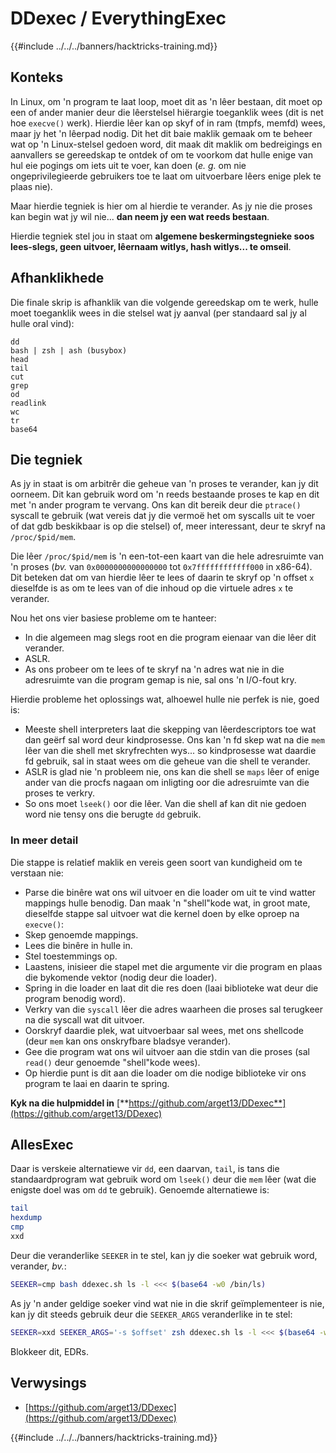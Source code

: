 # DDexec / EverythingExec

{{#include ../../../banners/hacktricks-training.md}}

## Konteks

In Linux, om 'n program te laat loop, moet dit as 'n lêer bestaan, dit moet op een of ander manier deur die lêerstelsel hiërargie toeganklik wees (dit is net hoe `execve()` werk). Hierdie lêer kan op skyf of in ram (tmpfs, memfd) wees, maar jy het 'n lêerpad nodig. Dit het dit baie maklik gemaak om te beheer wat op 'n Linux-stelsel gedoen word, dit maak dit maklik om bedreigings en aanvallers se gereedskap te ontdek of om te voorkom dat hulle enige van hul eie pogings om iets uit te voer, kan doen (_e. g._ om nie ongeprivilegieerde gebruikers toe te laat om uitvoerbare lêers enige plek te plaas nie).

Maar hierdie tegniek is hier om al hierdie te verander. As jy nie die proses kan begin wat jy wil nie... **dan neem jy een wat reeds bestaan**.

Hierdie tegniek stel jou in staat om **algemene beskermingstegnieke soos lees-slegs, geen uitvoer, lêernaam witlys, hash witlys... te omseil**.

## Afhanklikhede

Die finale skrip is afhanklik van die volgende gereedskap om te werk, hulle moet toeganklik wees in die stelsel wat jy aanval (per standaard sal jy al hulle oral vind):
```
dd
bash | zsh | ash (busybox)
head
tail
cut
grep
od
readlink
wc
tr
base64
```
## Die tegniek

As jy in staat is om arbitrêr die geheue van 'n proses te verander, kan jy dit oorneem. Dit kan gebruik word om 'n reeds bestaande proses te kap en dit met 'n ander program te vervang. Ons kan dit bereik deur die `ptrace()` syscall te gebruik (wat vereis dat jy die vermoë het om syscalls uit te voer of dat gdb beskikbaar is op die stelsel) of, meer interessant, deur te skryf na `/proc/$pid/mem`.

Die lêer `/proc/$pid/mem` is 'n een-tot-een kaart van die hele adresruimte van 'n proses (_bv._ van `0x0000000000000000` tot `0x7ffffffffffff000` in x86-64). Dit beteken dat om van hierdie lêer te lees of daarin te skryf op 'n offset `x` dieselfde is as om te lees van of die inhoud op die virtuele adres `x` te verander.

Nou het ons vier basiese probleme om te hanteer:

- In die algemeen mag slegs root en die program eienaar van die lêer dit verander.
- ASLR.
- As ons probeer om te lees of te skryf na 'n adres wat nie in die adresruimte van die program gemap is nie, sal ons 'n I/O-fout kry.

Hierdie probleme het oplossings wat, alhoewel hulle nie perfek is nie, goed is:

- Meeste shell interpreters laat die skepping van lêerdescriptors toe wat dan geërf sal word deur kindprosesse. Ons kan 'n fd skep wat na die `mem` lêer van die shell met skryfrechten wys... so kindprosesse wat daardie fd gebruik, sal in staat wees om die geheue van die shell te verander.
- ASLR is glad nie 'n probleem nie, ons kan die shell se `maps` lêer of enige ander van die procfs nagaan om inligting oor die adresruimte van die proses te verkry.
- So ons moet `lseek()` oor die lêer. Van die shell af kan dit nie gedoen word nie tensy ons die berugte `dd` gebruik.

### In meer detail

Die stappe is relatief maklik en vereis geen soort van kundigheid om te verstaan nie:

- Parse die binêre wat ons wil uitvoer en die loader om uit te vind watter mappings hulle benodig. Dan maak 'n "shell"kode wat, in groot mate, dieselfde stappe sal uitvoer wat die kernel doen by elke oproep na `execve()`:
- Skep genoemde mappings.
- Lees die binêre in hulle in.
- Stel toestemmings op.
- Laastens, inisieer die stapel met die argumente vir die program en plaas die bykomende vektor (nodig deur die loader).
- Spring in die loader en laat dit die res doen (laai biblioteke wat deur die program benodig word).
- Verkry van die `syscall` lêer die adres waarheen die proses sal terugkeer na die syscall wat dit uitvoer.
- Oorskryf daardie plek, wat uitvoerbaar sal wees, met ons shellcode (deur `mem` kan ons onskryfbare bladsye verander).
- Gee die program wat ons wil uitvoer aan die stdin van die proses (sal `read()` deur genoemde "shell"kode wees).
- Op hierdie punt is dit aan die loader om die nodige biblioteke vir ons program te laai en daarin te spring.

**Kyk na die hulpmiddel in** [**https://github.com/arget13/DDexec**](https://github.com/arget13/DDexec)

## AllesExec

Daar is verskeie alternatiewe vir `dd`, een daarvan, `tail`, is tans die standaardprogram wat gebruik word om `lseek()` deur die `mem` lêer (wat die enigste doel was om `dd` te gebruik). Genoemde alternatiewe is:
```bash
tail
hexdump
cmp
xxd
```
Deur die veranderlike `SEEKER` in te stel, kan jy die soeker wat gebruik word, verander, _bv._:
```bash
SEEKER=cmp bash ddexec.sh ls -l <<< $(base64 -w0 /bin/ls)
```
As jy 'n ander geldige soeker vind wat nie in die skrif geïmplementeer is nie, kan jy dit steeds gebruik deur die `SEEKER_ARGS` veranderlike in te stel:
```bash
SEEKER=xxd SEEKER_ARGS='-s $offset' zsh ddexec.sh ls -l <<< $(base64 -w0 /bin/ls)
```
Blokkeer dit, EDRs.

## Verwysings

- [https://github.com/arget13/DDexec](https://github.com/arget13/DDexec)

{{#include ../../../banners/hacktricks-training.md}}
